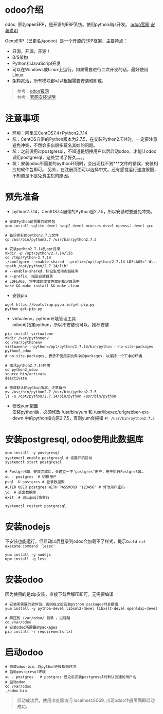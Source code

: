 # odoo介绍
odoo, 原名openERP，是开源的ERP系统。使用python和js开发。
[odoo官网](https://www.odoo.com/zh_CN/)
[安装说明](https://www.odoo.com/documentation/11.0/setup/install.html)

OenpERP（已更名为odoo）是一个开源的ERP框架，主要特点：
* 开源，开源，开源！
* B/S架构
* Python和JavaScript开发
* 可以在Windows或Linux上运行。如果需要进行二次开发的话，最好使用Linux
* 架构灵活，所有模块都可以根据需要安装和卸载，

> 参考：[odoo官网](https://www.odoo.com/zh_CN/)  
> 参考：[官网安装说明](https://www.odoo.com/documentation/11.0/setup/install.html)

# 注意事项
*  环境：阿里云CentOS7.4+Python2.7.14
* 坑：CentOS自带的Python版本为2.7.5，在安装Python2.7.14时，一定要注意避免冲突，不然会多出很多莫名其妙的问题。
* 坑：之前没用过postgresql，不知道是切换用户以后启动odoo，才能让odoo调用postgresql，这处尝试了好久。。。。
* 坑：安装odoo所需要的python环境时，会出现找不到***文件的错误，安装相应的软件包即可。
另外，在注册页面可以选择中文。还有感觉运行速度很慢，不知道是不是免费主机的原因。

# 预先准备
* python2.7.14，CentOS7.4自带的Python是2.7.5，所以安装时要避免冲突。
```
# 安装Python前需要的软件包
yum install sqlite-devel bzip2-devel ncurses-devel openssl-devel gcc

# 备份原有的python2.7.5文件
cp /usr/bin/python2.7 /usr/bin/python2.7.5

# 安装python2.7.14到opt目录
mkdir -p /opt/python/2.7.14/lib
cd /tmp/Python-2.7.14
./configure --enable-shared --prefix=/opt/python/2.7.14 LDFLAGS="-Wl,-rpath /opt/python/2.7.14/lib"
# --enable-shared，标记生成动态链接库
# --prefix, 指定安装目录
# LDFLAGS, 将生成的库文件放到指定目录中
make && make install && make clean
```
* 安装pip
```
wget https://bootstrap.pypa.io/get-pip.py
python get-pip.py
```
* virtualenv，python环境管理工具  
odoo可指定python，所以不安装也可以。推荐安装
```
pip install virtualenv
mkdir /var/pythonenv
cd /var/pythonenv
virtuanenv --python=/opt/python/2.7.14/bin/python --no-site-packages python2_odoo
# no-site-packages, 表示不使用系统库中的packages，以保持一个干净的环境

# 激活python2.7.14环境
cd python2_odoo
source bin/activate
deactivate

# 修改默认的python版本，注意备份
mv /usr/bin/python2.7 /usr/bin/python2.7.5
ls -s /opt/python/2.7.14/bin/python /usr/bin/python
```
* 修改yum配置  
安装python后，必须修改 /usr/bin/yum 和 /usr/libexec/urlgrabber-ext-down 中的python指向原2.7.5，否则yum会报错
`#! /usr/bin/python2.7.5`

# 安装postgresql, odoo使用此数据库
```
yum install -y postgresql
systemctl enable postgresql # 设置开机启动
systemctl start postgresql  

# PostgreSQL 安装完成后，会建立一下‘postgres’用户，用于执行PostgreSQL。
su - postgres  # 切换用户
psql -U postgres # 登录数据库
ALTER USER postgres WITH PASSWORD '123456' # 修改用户密码
\q  # 退出数据库
exit  # 巡出psql命令行

systemctl restart postgresql
```
# 安装nodejs
不安装也能运行，但启动以后登录到odoo会加载不了样式，提示`Could not execute command 'lessc'`  
```
yum install -y nodejs
npm install -g less
```

# 安装odoo
  因为使用的是zip安装，直接下载后解压即可，无需要编译
```
# 安装所需要的软件包，否则在之后安装python packages时会报错
yum install -y python-devel libxml2-devel libxslt-devel openldap-devel

# 解压到 /var/odoo/ 目录 ，过程略
cd /var/odoo
# 安装odoo所需要的packages
pip install -r requirements.txt
```

# 启动odoo
```
# 修改odoo-bin，将python链接指向环境
# 启动postgresql环境
su - postgres   # postgres 是之前安装postgresql时默认创建的用户名
# 启动odoo
cd /var/odoo
./odoo-bin
```
> 启动成功后，使用浏览器访问 localhost:8069, 出现odoo注册页面即启动成功。